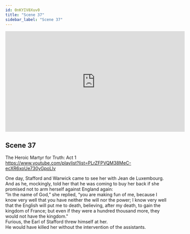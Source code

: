 ```yaml
---
id: 0nKYIV8Xuv0
title: "Scene 37"
sidebar_label: "Scene 37"
---
```


<div class="video-float-container">
  <iframe
    width="560"
    height="315"
    src="https://www.youtube.com/embed/0nKYIV8Xuv0"
    title="YouTube video player"
    frameborder="0"
    allow="accelerometer; autoplay; clipboard-write; encrypted-media; gyroscope; picture-in-picture; web-share"
    referrerpolicy="strict-origin-when-cross-origin"
    allowfullscreen
  ></iframe>
</div>

## Scene 37

The Heroic Martyr for Truth: Act 1   
https://www.youtube.com/playlist?list=PLrZFPVQM38MeC-ecXR6xoUe730yGpoLlv 

One day, Stafford and Warwick came to see her with Jean de Luxembourg. And as he, mockingly, told her that he was coming to buy her back if she promised not to arm herself against England again:  
“In the name of God,” she replied, “you are making fun of me, because I know very well that you have neither the will nor the power; I know very well that the English will put me to death, believing, after my death, to gain the kingdom of France; but even if they were a hundred thousand more, they would not have the kingdom."  
Furious, the Earl of Stafford threw himself at her.  
He would have killed her without the intervention of the assistants.
